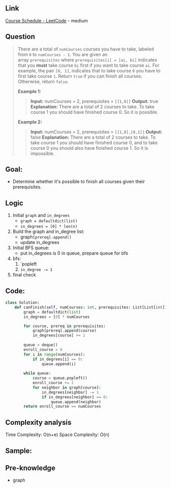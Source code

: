 ## Link
[Course Schedule - LeetCode](https://leetcode.com/problems/course-schedule/description/) - medium
## Question
>There are a total of `numCourses` courses you have to take, labeled from `0` to `numCourses - 1`. You are given an array `prerequisites` where `prerequisites[i] = [ai, bi]` indicates that you **must** take course `bi` first if you want to take course `ai`.
> For example, the pair `[0, 1]`, indicates that to take course `0` you have to first take course `1`.
> Return `true` if you can finish all courses. Otherwise, return `false`.
> 
>**Example 1:**
>>**Input:** numCourses = 2, prerequisites = `[[1,0]]`
>>**Output:** true
>>**Explanation:** There are a total of 2 courses to take. To take course 1 you should have finished course 0. So it is possible.
>
>**Example 2:**
>>**Input:** numCourses = 2, prerequisites = `[[1,0],[0,1]]`
>>**Output:** false
>>**Explanation:** There are a total of 2 courses to take. To take course 1 you should have finished course 0, and to take course 0 you should also have finished course 1. So it is impossible.

## Goal:
- Determine whether it's possible to finish all courses given their prerequisites.

## Logic
1. Initial `graph` and `in_degrees`
	- `graph = defaultdict(list)`
	- `in_degrees = [0] * len(n)`
2. Build the graph and in_degree list:
	- graph`[prereq].append()`
	- update in_degrees
3. Initial BFS queue:
	- put in_degrees is 0 in queue, prepare queue for bfs
4. bfs:
	1. `popleft
	2. `in_degree -= 1`
5. final check
## Code:
```python
class Solution:
    def canFinish(self, numCourses: int, prerequisites: List[List[int]]) -> bool:
        graph = defaultdict(list)
        in_degrees = [0] * numCourses

        for course, prereq in prerequisites:
            graph[prereq].append(course)
            in_degrees[course] += 1
        
        queue = deque()
        enroll_course = 0
        for i in range(numCourses):
            if in_degrees[i] == 0:
                queue.append(i)
        
        while queue:
            course = queue.popleft()
            enroll_course += 1
            for neighbor in graph[course]:
                in_degrees[neighbor] -= 1
                if in_degrees[neighbor] == 0:
                    queue.append(neighbor)
        return enroll_course == numCourses
```

## Complexity analysis
Time Complexity: O(n+e)
Space Complexity: O(n)

## Sample: 


## Pre-knowledge
- graph
